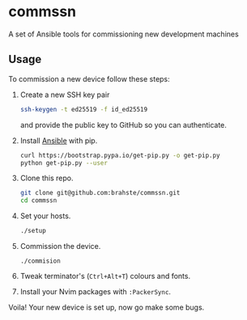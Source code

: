 # commssn
A set of Ansible tools for commissioning new development machines

## Usage
To commission a new device follow these steps:

1. Create a new SSH key pair
   ```bash
   ssh-keygen -t ed25519 -f id_ed25519
   ```
   and provide the public key to GitHub so you can authenticate.

2. Install [Ansible](https://docs.ansible.com/ansible/latest/installation_guide/intro_installation.html#installing-and-upgrading-ansible-with-pip) with pip.
   ```bash
   curl https://bootstrap.pypa.io/get-pip.py -o get-pip.py
   python get-pip.py --user
   ```
   
3. Clone this repo.
   ```bash
   git clone git@github.com:brahste/commssn.git
   cd commssn
   ```
   
4. Set your hosts.
   ```bash
   ./setup
   ```
   
4. Commission the device.
   ```
   ./commision
   ```

5. Tweak terminator's (`Ctrl+Alt+T`) colours and fonts.

6. Install your Nvim packages with `:PackerSync`.

Voila! Your new device is set up, now go make some bugs.
